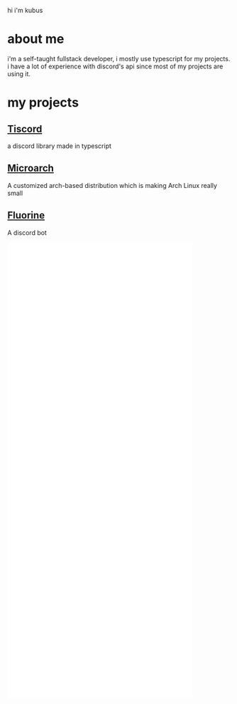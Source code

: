 hi i'm kubus 

# about me
i'm a self-taught fullstack developer, i mostly use typescript for my projects. i have a lot of experience with discord's api since most of my projects are using it.

# my projects

## [Tiscord](https://github.com/tiscordlib/tiscord)
a discord library made in typescript

## [Microarch](https://github.com/xiboon/microarch)
A customized arch-based distribution which is making Arch Linux really small

## [Fluorine](https://github.com/Fluorinebot/fluorine)
A discord bot

![Metrics](/github-metrics.svg)

